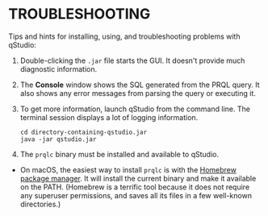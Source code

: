 # TROUBLESHOOTING

Tips and hints for installing, using, and troubleshooting problems with qStudio:

1. Double-clicking the `.jar` file starts the GUI. It doesn't provide
much diagnostic information.

2. The **Console** window shows the SQL generated from the PRQL query.
It also shows any error messages from parsing the query or executing it.

3. To get more information, launch qStudio from the command line.
The terminal session displays a lot of logging information.

   ```
   cd directory-containing-qstudio.jar
   java -jar qstudio.jar
   ```
   
4. The `prqlc` binary must be installed and available to qStudio.
  * On macOS, the easiest way to install `prqlc` is with
  the [Homebrew package manager](https://brew.sh/).
  It will install the current binary and make it available on the PATH.
  (Homebrew is a terrific tool because it does not
  require any superuser permissions,
  and saves all its files in a few well-known directories.)
